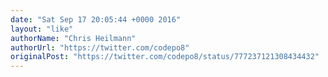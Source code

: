 ```yaml
---
date: "Sat Sep 17 20:05:44 +0000 2016"
layout: "like"
authorName: "Chris Heilmann"
authorUrl: "https://twitter.com/codepo8"
originalPost: "https://twitter.com/codepo8/status/777237121308434432"
---
```

